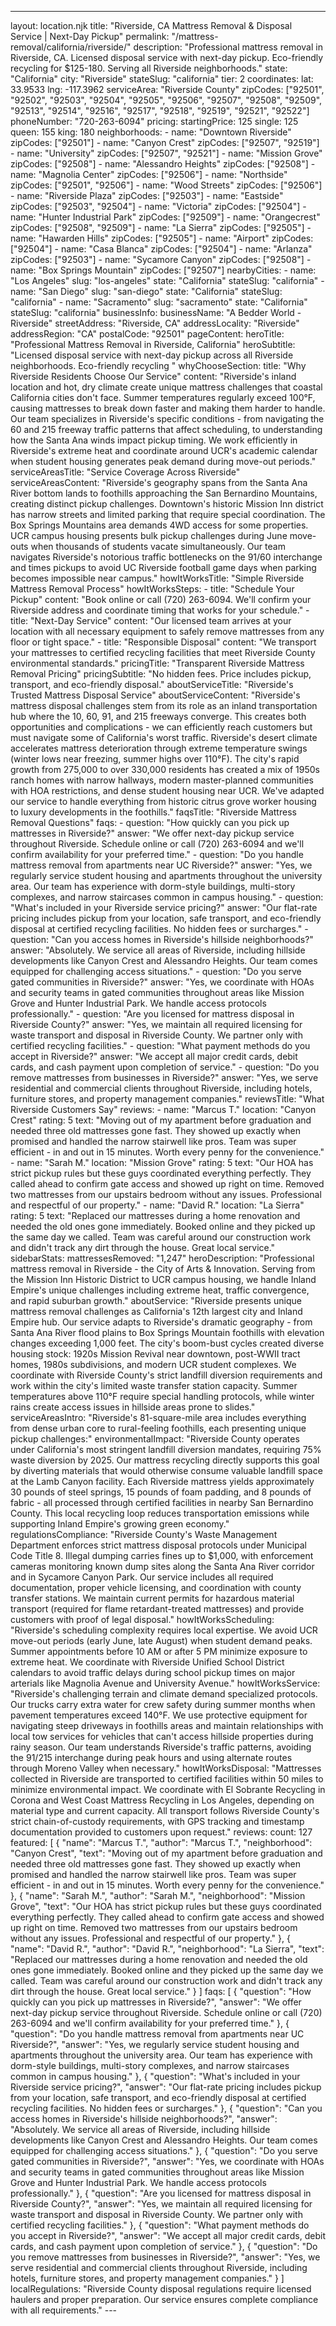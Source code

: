 ---
layout: location.njk
title: "Riverside, CA Mattress Removal & Disposal Service | Next-Day Pickup"
permalink: "/mattress-removal/california/riverside/"
description: "Professional mattress removal in Riverside, CA. Licensed disposal service with next-day pickup. Eco-friendly recycling for $125-180. Serving all Riverside neighborhoods." state: "California"
city: "Riverside" stateSlug: "california" tier: 2 coordinates: lat: 33.9533 lng: -117.3962 serviceArea: "Riverside County" zipCodes: ["92501", "92502", "92503", "92504", "92505", "92506", "92507", "92508", "92509", "92513", "92514", "92516", "92517", "92518", "92519", "92521", "92522"] phoneNumber: "720-263-6094" pricing: startingPrice: 125 single: 125 queen: 155 king: 180 neighborhoods: - name: "Downtown Riverside" zipCodes: ["92501"] - name: "Canyon Crest" zipCodes: ["92507", "92519"] - name: "University" zipCodes: ["92507", "92521"] - name: "Mission Grove" zipCodes: ["92508"] - name: "Alessandro Heights" zipCodes: ["92508"] - name: "Magnolia Center" zipCodes: ["92506"] - name: "Northside" zipCodes: ["92501", "92506"] - name: "Wood Streets" zipCodes: ["92506"] - name: "Riverside Plaza" zipCodes: ["92503"] - name: "Eastside" zipCodes: ["92503", "92504"] - name: "Victoria" zipCodes: ["92504"] - name: "Hunter Industrial Park" zipCodes: ["92509"] - name: "Orangecrest" zipCodes: ["92508", "92509"] - name: "La Sierra" zipCodes: ["92505"] - name: "Hawarden Hills" zipCodes: ["92505"] - name: "Airport" zipCodes: ["92504"] - name: "Casa Blanca" zipCodes: ["92504"] - name: "Arlanza" zipCodes: ["92503"] - name: "Sycamore Canyon" zipCodes: ["92508"] - name: "Box Springs Mountain" zipCodes: ["92507"] nearbyCities: - name: "Los Angeles" slug: "los-angeles" state: "California" stateSlug: "california" - name: "San Diego" slug: "san-diego" state: "California" stateSlug: "california" - name: "Sacramento" slug: "sacramento" state: "California" stateSlug: "california" businessInfo: businessName: "A Bedder World - Riverside" streetAddress: "Riverside, CA" addressLocality: "Riverside" addressRegion: "CA" postalCode: "92501" pageContent: heroTitle: "Professional Mattress Removal in Riverside, California" heroSubtitle: "Licensed disposal service with next-day pickup across all Riverside neighborhoods. Eco-friendly recycling " whyChooseSection: title: "Why Riverside Residents Choose Our Service" content: "Riverside's inland location and hot, dry climate create unique mattress challenges that coastal California cities don't face. Summer temperatures regularly exceed 100°F, causing mattresses to break down faster and making them harder to handle. Our team specializes in Riverside's specific conditions - from navigating the 60 and 215 freeway traffic patterns that affect scheduling, to understanding how the Santa Ana winds impact pickup timing. We work efficiently in Riverside's extreme heat and coordinate around UCR's academic calendar when student housing generates peak demand during move-out periods." serviceAreasTitle: "Service Coverage Across Riverside" serviceAreasContent: "Riverside's geography spans from the Santa Ana River bottom lands to foothills approaching the San Bernardino Mountains, creating distinct pickup challenges. Downtown's historic Mission Inn district has narrow streets and limited parking that require special coordination. The Box Springs Mountains area demands 4WD access for some properties. UCR campus housing presents bulk pickup challenges during June move-outs when thousands of students vacate simultaneously. Our team navigates Riverside's notorious traffic bottlenecks on the 91/60 interchange and times pickups to avoid UC Riverside football game days when parking becomes impossible near campus." howItWorksTitle: "Simple Riverside Mattress Removal Process" howItWorksSteps: - title: "Schedule Your Pickup" content: "Book online or call (720) 263-6094. We'll confirm your Riverside address and coordinate timing that works for your schedule." - title: "Next-Day Service" content: "Our licensed team arrives at your location with all necessary equipment to safely remove mattresses from any floor or tight space." - title: "Responsible Disposal" content: "We transport your mattresses to certified recycling facilities that meet Riverside County environmental standards." pricingTitle: "Transparent Riverside Mattress Removal Pricing" pricingSubtitle: "No hidden fees. Price includes pickup, transport, and eco-friendly disposal." aboutServiceTitle: "Riverside's Trusted Mattress Disposal Service" aboutServiceContent: "Riverside's mattress disposal challenges stem from its role as an inland transportation hub where the 10, 60, 91, and 215 freeways converge. This creates both opportunities and complications - we can efficiently reach customers but must navigate some of California's worst traffic. Riverside's desert climate accelerates mattress deterioration through extreme temperature swings (winter lows near freezing, summer highs over 110°F). The city's rapid growth from 275,000 to over 330,000 residents has created a mix of 1950s ranch homes with narrow hallways, modern master-planned communities with HOA restrictions, and dense student housing near UCR. We've adapted our service to handle everything from historic citrus grove worker housing to luxury developments in the foothills." faqsTitle: "Riverside Mattress Removal Questions" faqs: - question: "How quickly can you pick up mattresses in Riverside?" answer: "We offer next-day pickup service throughout Riverside. Schedule online or call (720) 263-6094 and we'll confirm availability for your preferred time." - question: "Do you handle mattress removal from apartments near UC Riverside?" answer: "Yes, we regularly service student housing and apartments throughout the university area. Our team has experience with dorm-style buildings, multi-story complexes, and narrow staircases common in campus housing." - question: "What's included in your Riverside service pricing?" answer: "Our flat-rate pricing includes pickup from your location, safe transport, and eco-friendly disposal at certified recycling facilities. No hidden fees or surcharges." - question: "Can you access homes in Riverside's hillside neighborhoods?" answer: "Absolutely. We service all areas of Riverside, including hillside developments like Canyon Crest and Alessandro Heights. Our team comes equipped for challenging access situations." - question: "Do you serve gated communities in Riverside?" answer: "Yes, we coordinate with HOAs and security teams in gated communities throughout areas like Mission Grove and Hunter Industrial Park. We handle access protocols professionally." - question: "Are you licensed for mattress disposal in Riverside County?" answer: "Yes, we maintain all required licensing for waste transport and disposal in Riverside County. We partner only with certified recycling facilities." - question: "What payment methods do you accept in Riverside?" answer: "We accept all major credit cards, debit cards, and cash payment upon completion of service." - question: "Do you remove mattresses from businesses in Riverside?" answer: "Yes, we serve residential and commercial clients throughout Riverside, including hotels, furniture stores, and property management companies." reviewsTitle: "What Riverside Customers Say" reviews: - name: "Marcus T." location: "Canyon Crest" rating: 5 text: "Moving out of my apartment before graduation and needed three old mattresses gone fast. They showed up exactly when promised and handled the narrow stairwell like pros. Team was super efficient - in and out in 15 minutes. Worth every penny for the convenience." - name: "Sarah M." location: "Mission Grove" rating: 5 text: "Our HOA has strict pickup rules but these guys coordinated everything perfectly. They called ahead to confirm gate access and showed up right on time. Removed two mattresses from our upstairs bedroom without any issues. Professional and respectful of our property." - name: "David R." location: "La Sierra" rating: 5 text: "Replaced our mattresses during a home renovation and needed the old ones gone immediately. Booked online and they picked up the same day we called. Team was careful around our construction work and didn't track any dirt through the house. Great local service." sidebarStats: mattressesRemoved: "1,247" heroDescription: "Professional mattress removal in Riverside - the City of Arts & Innovation. Serving from the Mission Inn Historic District to UCR campus housing, we handle Inland Empire's unique challenges including extreme heat, traffic convergence, and rapid suburban growth." aboutService: "Riverside presents unique mattress removal challenges as California's 12th largest city and Inland Empire hub. Our service adapts to Riverside's dramatic geography - from Santa Ana River flood plains to Box Springs Mountain foothills with elevation changes exceeding 1,000 feet. The city's boom-bust cycles created diverse housing stock: 1920s Mission Revival near downtown, post-WWII tract homes, 1980s subdivisions, and modern UCR student complexes. We coordinate with Riverside County's strict landfill diversion requirements and work within the city's limited waste transfer station capacity. Summer temperatures above 110°F require special handling protocols, while winter rains create access issues in hillside areas prone to slides." serviceAreasIntro: "Riverside's 81-square-mile area includes everything from dense urban core to rural-feeling foothills, each presenting unique pickup challenges:" environmentalImpact: "Riverside County operates under California's most stringent landfill diversion mandates, requiring 75% waste diversion by 2025. Our mattress recycling directly supports this goal by diverting materials that would otherwise consume valuable landfill space at the Lamb Canyon facility. Each Riverside mattress yields approximately 30 pounds of steel springs, 15 pounds of foam padding, and 8 pounds of fabric - all processed through certified facilities in nearby San Bernardino County. This local recycling loop reduces transportation emissions while supporting Inland Empire's growing green economy." regulationsCompliance: "Riverside County's Waste Management Department enforces strict mattress disposal protocols under Municipal Code Title 8. Illegal dumping carries fines up to $1,000, with enforcement cameras monitoring known dump sites along the Santa Ana River corridor and in Sycamore Canyon Park. Our service includes all required documentation, proper vehicle licensing, and coordination with county transfer stations. We maintain current permits for hazardous material transport (required for flame retardant-treated mattresses) and provide customers with proof of legal disposal." howItWorksScheduling: "Riverside's scheduling complexity requires local expertise. We avoid UCR move-out periods (early June, late August) when student demand peaks. Summer appointments before 10 AM or after 5 PM minimize exposure to extreme heat. We coordinate with Riverside Unified School District calendars to avoid traffic delays during school pickup times on major arterials like Magnolia Avenue and University Avenue." howItWorksService: "Riverside's challenging terrain and climate demand specialized protocols. Our trucks carry extra water for crew safety during summer months when pavement temperatures exceed 140°F. We use protective equipment for navigating steep driveways in foothills areas and maintain relationships with local tow services for vehicles that can't access hillside properties during rainy season. Our team understands Riverside's traffic patterns, avoiding the 91/215 interchange during peak hours and using alternate routes through Moreno Valley when necessary." howItWorksDisposal: "Mattresses collected in Riverside are transported to certified facilities within 50 miles to minimize environmental impact. We coordinate with El Sobrante Recycling in Corona and West Coast Mattress Recycling in Los Angeles, depending on material type and current capacity. All transport follows Riverside County's strict chain-of-custody requirements, with GPS tracking and timestamp documentation provided to customers upon request." reviews: count: 127 featured: [ { "name": "Marcus T.", "author": "Marcus T.", "neighborhood": "Canyon Crest", "text": "Moving out of my apartment before graduation and needed three old mattresses gone fast. They showed up exactly when promised and handled the narrow stairwell like pros. Team was super efficient - in and out in 15 minutes. Worth every penny for the convenience." }, { "name": "Sarah M.", "author": "Sarah M.", "neighborhood": "Mission Grove", "text": "Our HOA has strict pickup rules but these guys coordinated everything perfectly. They called ahead to confirm gate access and showed up right on time. Removed two mattresses from our upstairs bedroom without any issues. Professional and respectful of our property." }, { "name": "David R.", "author": "David R.", "neighborhood": "La Sierra", "text": "Replaced our mattresses during a home renovation and needed the old ones gone immediately. Booked online and they picked up the same day we called. Team was careful around our construction work and didn't track any dirt through the house. Great local service." } ] faqs: [ { "question": "How quickly can you pick up mattresses in Riverside?", "answer": "We offer next-day pickup service throughout Riverside. Schedule online or call (720) 263-6094 and we'll confirm availability for your preferred time." }, { "question": "Do you handle mattress removal from apartments near UC Riverside?", "answer": "Yes, we regularly service student housing and apartments throughout the university area. Our team has experience with dorm-style buildings, multi-story complexes, and narrow staircases common in campus housing." }, { "question": "What's included in your Riverside service pricing?", "answer": "Our flat-rate pricing includes pickup from your location, safe transport, and eco-friendly disposal at certified recycling facilities. No hidden fees or surcharges." }, { "question": "Can you access homes in Riverside's hillside neighborhoods?", "answer": "Absolutely. We service all areas of Riverside, including hillside developments like Canyon Crest and Alessandro Heights. Our team comes equipped for challenging access situations." }, { "question": "Do you serve gated communities in Riverside?", "answer": "Yes, we coordinate with HOAs and security teams in gated communities throughout areas like Mission Grove and Hunter Industrial Park. We handle access protocols professionally." }, { "question": "Are you licensed for mattress disposal in Riverside County?", "answer": "Yes, we maintain all required licensing for waste transport and disposal in Riverside County. We partner only with certified recycling facilities." }, { "question": "What payment methods do you accept in Riverside?", "answer": "We accept all major credit cards, debit cards, and cash payment upon completion of service." }, { "question": "Do you remove mattresses from businesses in Riverside?", "answer": "Yes, we serve residential and commercial clients throughout Riverside, including hotels, furniture stores, and property management companies." } ] localRegulations: "Riverside County disposal regulations require licensed haulers and proper preparation. Our service ensures complete compliance with all requirements." ---